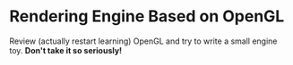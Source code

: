 # Rendering Engine Based on OpenGL
Review (actually restart learning) OpenGL and try to write a small engine toy.
**Don't take it so seriously!**